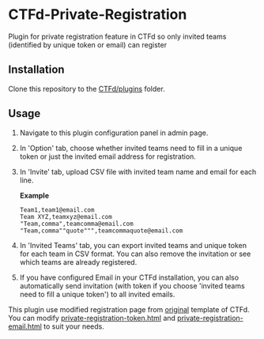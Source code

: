 # CTFd-Private-Registration
Plugin for private registration feature in CTFd so only invited teams (identified by unique token or email) can register

## Installation

Clone this repository to the [CTFd/plugins](https://github.com/isislab/CTFd/tree/master/CTFd/plugins) folder.

## Usage

1. Navigate to this plugin configuration panel in admin page.
2. In 'Option' tab, choose whether invited teams need to fill in a unique token or just the invited email address for registration.
3. In 'Invite' tab, upload CSV file with invited team name and email for each line.

   **Example**
   ```
   Team1,team1@email.com
   Team XYZ,teamxyz@email.com
   "Team,comma",teamcomma@email.com
   "Team,comma""quote""",teamcommaquote@email.com
   ```

4. In 'Invited Teams' tab, you can export invited teams and unique token for each team in CSV format. You can also remove the invitation or see which teams are already registered.
5. If you have configured Email in your CTFd installation, you can also automatically send invitation (with token if you choose 'invited teams need to fill a unique token') to all invited emails.

This plugin use modified registration page from [original](https://github.com/CTFd/CTFd/blob/master/CTFd/themes/original/templates/register.html) template of CTFd. You can modify [private-registration-token.html](https://github.com/farisv/CTFd-Private-Registration/blob/master/templates/private-registration-token.html) and [private-registration-email.html](https://github.com/farisv/CTFd-Private-Registration/blob/master/templates/private-registration-email.html) to suit your needs.